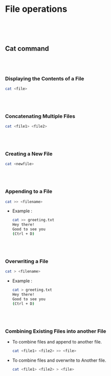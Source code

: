 # File operations

<br>
<br>
<br>

## Cat command

<br>
<br>

### Displaying the Contents of a File

```bash
cat <file>
```

<br>
<br>

### Concatenating Multiple Files

```bash
cat <file1> <file2>
```

<br>
<br>

### Creating a New File

```bash
cat <newfile>
```

<br>
<br>

### Appending to a File

```bash
cat >> <filename>
```

- Example :

  ```bash
  cat >> greeting.txt
  Hey there!
  Good to see you
  (Ctrl + D)
  ```

<br>
<br>

### Overwriting a File

```bash
cat > <filename>
```

- Example :

  ```bash
  cat > greeting.txt
  Hey there!
  Good to see you
  (Ctrl + D)
  ```

<br>
<br>

### Combining Existing Files into another File

- To combine files and append to another file.

  ```bash
  cat <file1> <file2> >> <file>
  ```

- To combine files and overwrite to Another file.

  ```bash
  cat <file1> <file2> > <file>
  ```

<br>
<br>
<br>
